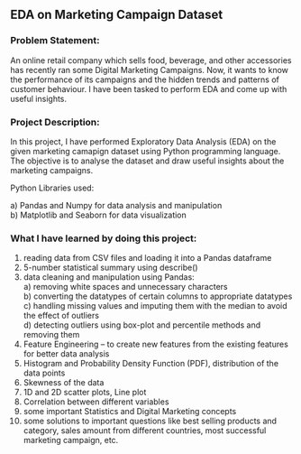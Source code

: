 ## EDA on Marketing Campaign Dataset   


### Problem Statement:

An online retail company which sells food, beverage, and other accessories has recently ran some Digital Marketing Campaigns. Now, it wants to know the performance of its campaigns and the hidden trends and patterns of customer behaviour. I have been tasked to perform EDA and come up with useful insights.   

### Project Description:

In this project, I have performed Exploratory Data Analysis (EDA) on the given marketing camapign dataset using Python programming language. The objective is to analyse the dataset and draw useful insights about the marketing campaigns.

Python Libraries used:  

a) Pandas and Numpy for data analysis and manipulation  
b) Matplotlib and Seaborn for data visualization  


### What I have learned by doing this project:   

1)	reading data from CSV files and loading it into a Pandas dataframe     
2)	5-number statistical summary using describe()  
3)	data cleaning and manipulation using Pandas:   
  a)	removing white spaces and unnecessary characters  
  b)	converting the datatypes of certain columns to appropriate datatypes  
  c)	handling missing values and imputing them with the median to avoid the effect of outliers  
  d)	detecting outliers using box-plot and percentile methods and removing them  
4)	Feature Engineering – to create new features from the existing features for better data analysis  
5)	Histogram and Probability Density Function (PDF), distribution of the data points  
6)	Skewness of the data   
7)	1D and 2D scatter plots, Line plot  
8)	Correlation between different variables  
9)	some important Statistics and Digital Marketing concepts   
10)	some solutions to important questions like best selling products and category, sales amount from different countries, most successful marketing campaign, etc.
